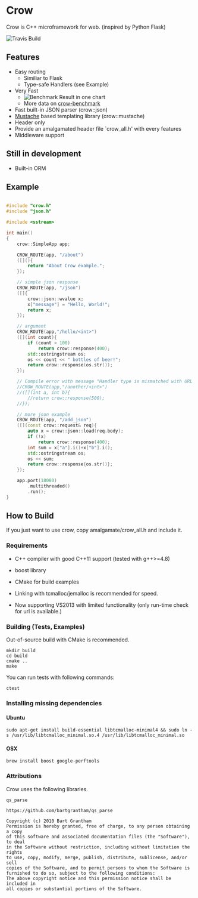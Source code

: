 # Crow

Crow is C++ microframework for web. (inspired by Python Flask)

![Travis Build](https://travis-ci.org/ipkn/crow.svg?branch=master)

## Features

 - Easy routing
   - Similiar to Flask
   - Type-safe Handlers (see Example)
 - Very Fast 
   - ![Benchmark Result in one chart](https://docs.google.com/spreadsheets/d/1KidO9XpuwCRZ2p_JRDJj2aep61H8Sh_KDOhApizv4LE/pubchart?oid=2041467789&format=image)
   - More data on [crow-benchmark](https://github.com/ipkn/crow-benchmark)
 - Fast built-in JSON parser (crow::json)
 - [Mustache](http://mustache.github.io/) based templating library (crow::mustache)
 - Header only
 - Provide an amalgamated header file `crow_all.h' with every features
 - Middleware support

## Still in development   
 - Built-in ORM

## Example

```c++

#include "crow.h"
#include "json.h"

#include <sstream>

int main()
{
    crow::SimpleApp app;

    CROW_ROUTE(app, "/about")
    ([](){
        return "About Crow example.";
    });

    // simple json response
    CROW_ROUTE(app, "/json")
    ([]{
        crow::json::wvalue x;
        x["message"] = "Hello, World!";
        return x;
    });

    // argument
    CROW_ROUTE(app,"/hello/<int>")
    ([](int count){
        if (count > 100)
            return crow::response(400);
        std::ostringstream os;
        os << count << " bottles of beer!";
        return crow::response(os.str());
    });

    // Compile error with message "Handler type is mismatched with URL paramters"
    //CROW_ROUTE(app,"/another/<int>")
    //([](int a, int b){
        //return crow::response(500);
    //});

    // more json example
    CROW_ROUTE(app, "/add_json")
    ([](const crow::request& req){
        auto x = crow::json::load(req.body);
        if (!x)
            return crow::response(400);
        int sum = x["a"].i()+x["b"].i();
        std::ostringstream os;
        os << sum;
        return crow::response{os.str()};
    });

    app.port(18080)
        .multithreaded()
        .run();
}
```

## How to Build

If you just want to use crow, copy amalgamate/crow_all.h and include it.

### Requirements

 - C++ compiler with good C++11 support (tested with g++>=4.8)
 - boost library
 - CMake for build examples
 - Linking with tcmalloc/jemalloc is recommended for speed.

 - Now supporting VS2013 with limited functionality (only run-time check for url is available.)
 
### Building (Tests, Examples)

Out-of-source build with CMake is recommended.

```
mkdir build
cd build
cmake ..
make
```

You can run tests with following commands:
```
ctest
```


### Installing missing dependencies

#### Ubuntu
    sudo apt-get install build-essential libtcmalloc-minimal4 && sudo ln -s /usr/lib/libtcmalloc_minimal.so.4 /usr/lib/libtcmalloc_minimal.so

#### OSX
    brew install boost google-perftools

### Attributions

Crow uses the following libraries.

    qs_parse

    https://github.com/bartgrantham/qs_parse

    Copyright (c) 2010 Bart Grantham
    Permission is hereby granted, free of charge, to any person obtaining a copy
    of this software and associated documentation files (the "Software"), to deal
    in the Software without restriction, including without limitation the rights
    to use, copy, modify, merge, publish, distribute, sublicense, and/or sell
    copies of the Software, and to permit persons to whom the Software is
    furnished to do so, subject to the following conditions:
    The above copyright notice and this permission notice shall be included in
    all copies or substantial portions of the Software.


